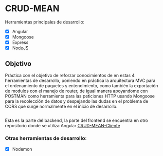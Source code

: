 # CRUD-MEAN

Herramientas principales de desarrollo: 
- [x] Angular
- [x] Mongoose
- [x] Express
- [x] NodeJS

## Objetivo

Práctica con el objetivo de reforzar conocimientos de en estas 4 herramientas de desarrollo, poniendo en práctica la arquitectura MVC para el ordenamiento de paquetes y entendimiento, como también la exportación de modulos con el manejo de router, de igual manera apoyandome con POSTMAN como herramienta para las peticiones HTTP usando Mongoose para la recolección de datos y despejando las dudas en el problema de CORS que surge normalmente en el inicio de desarrollo. 
##
Esta es la parte del backend, la parte del frontend se encuentra en otro repositorio donde se utiliza Angular [CRUD-MEAN-Cliente](https://github.com/ErickCM14/CRUD-MEAN-Cliente)

### Otras herramientas de desarrollo:
- [x] Nodemon
